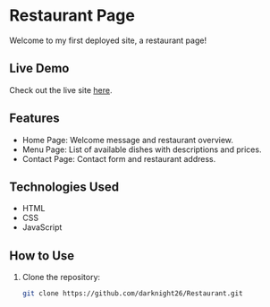 # Restaurant Page

Welcome to my first deployed site, a restaurant page!

## Live Demo
Check out the live site [here](https://darknight26.github.io/Restaurant/).

## Features
- Home Page: Welcome message and restaurant overview.
- Menu Page: List of available dishes with descriptions and prices.
- Contact Page: Contact form and restaurant address.

## Technologies Used
- HTML
- CSS
- JavaScript

## How to Use
1. Clone the repository:
   ```sh
   git clone https://github.com/darknight26/Restaurant.git
   ```
